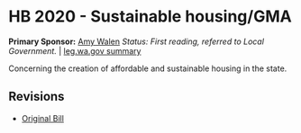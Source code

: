 # HB 2020 - Sustainable housing/GMA
**Primary Sponsor:** [Amy Walen](/person/leg/walen_am.md)
*Status: First reading, referred to Local Government.* | [leg.wa.gov summary](https://app.leg.wa.gov/billsummary?BillNumber=2020&Year=2021)

Concerning the creation of affordable and sustainable housing in the state.

## Revisions
* [Original Bill](1/)